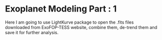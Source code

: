 # Exoplanet Modeling Part : 1
Here I am going to use LightKurve package to open the .fits files downloaded from ExoFOP-TESS website, combine them, de-trend them and save it for further analysis. 
